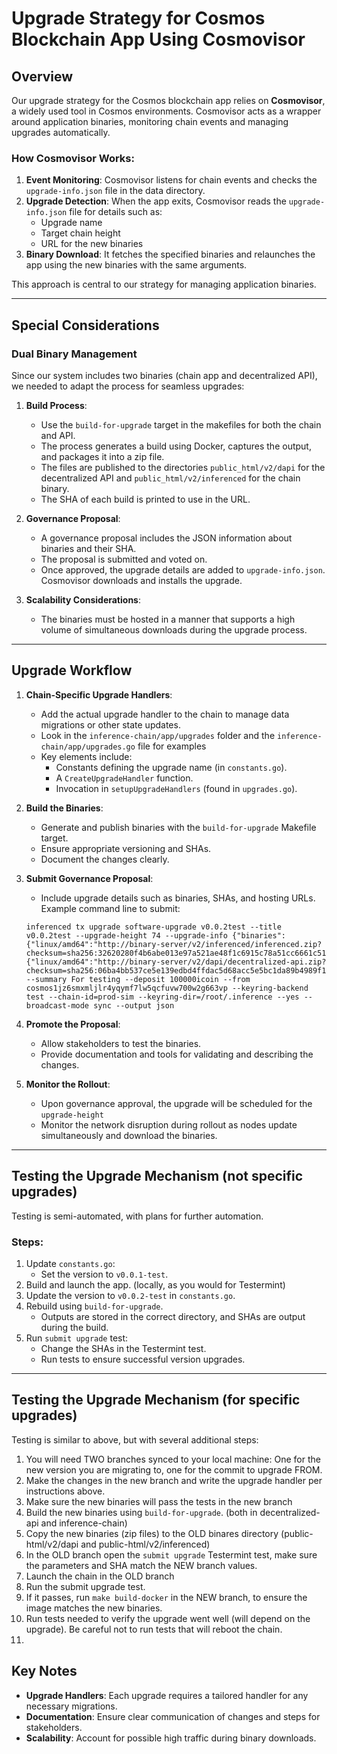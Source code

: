 # Upgrade Strategy for Cosmos Blockchain App Using Cosmovisor

## Overview
Our upgrade strategy for the Cosmos blockchain app relies on **Cosmovisor**, a widely used tool in Cosmos environments. Cosmovisor acts as a wrapper around application binaries, monitoring chain events and managing upgrades automatically.

### How Cosmovisor Works:
1. **Event Monitoring**: Cosmovisor listens for chain events and checks the `upgrade-info.json` file in the data directory.
2. **Upgrade Detection**: When the app exits, Cosmovisor reads the `upgrade-info.json` file for details such as:
    - Upgrade name
    - Target chain height
    - URL for the new binaries
3. **Binary Download**: It fetches the specified binaries and relaunches the app using the new binaries with the same arguments.

This approach is central to our strategy for managing application binaries.

---

## Special Considerations

### Dual Binary Management
Since our system includes two binaries (chain app and decentralized API), we needed to adapt the process for seamless upgrades:

1. **Build Process**:
    - Use the `build-for-upgrade` target in the makefiles for both the chain and API.
    - The process generates a build using Docker, captures the output, and packages it into a zip file.
    - The files are published to the directories `public_html/v2/dapi` for the decentralized API and `public_html/v2/inferenced` for the chain binary.
    - The SHA of each build is printed to use in the URL.

2. **Governance Proposal**:
    - A governance proposal includes the JSON information about binaries and their SHA.
    - The proposal is submitted and voted on.
    - Once approved, the upgrade details are added to `upgrade-info.json`. Cosmovisor downloads and installs the upgrade.

3. **Scalability Considerations**:
    - The binaries must be hosted in a manner that supports a high volume of simultaneous downloads during the upgrade process.

---

## Upgrade Workflow

1. **Chain-Specific Upgrade Handlers**:
    - Add the actual upgrade handler to the chain to manage data migrations or other state updates.
    - Look in the `inference-chain/app/upgrades` folder and the `inference-chain/app/upgrades.go` file for examples
    - Key elements include:
        - Constants defining the upgrade name (in `constants.go`).
        - A `CreateUpgradeHandler` function.
        - Invocation in `setupUpgradeHandlers` (found in `upgrades.go`).

2. **Build the Binaries**:
    - Generate and publish binaries with the `build-for-upgrade` Makefile target.
    - Ensure appropriate versioning and SHAs.
    - Document the changes clearly.

3. **Submit Governance Proposal**:
    - Include upgrade details such as binaries, SHAs, and hosting URLs.
      Example command line to submit:
   ```
   inferenced tx upgrade software-upgrade v0.0.2test --title v0.0.2test --upgrade-height 74 --upgrade-info {"binaries":{"linux/amd64":"http://binary-server/v2/inferenced/inferenced.zip?checksum=sha256:32620280f4b6abe013e97a521ae48f1c6915c78a51cc6661c51c429951fe6032"},"api_binaries":{"linux/amd64":"http://binary-server/v2/dapi/decentralized-api.zip?checksum=sha256:06ba4bb537ce5e139edbd4ffdac5d68acc5e5bc1da89b4989f12c5fe1919118b"}} --summary For testing --deposit 100000icoin --from cosmos1jz6smxmljlr4yqymf7lw5qcfuvw700w2g663vp --keyring-backend test --chain-id=prod-sim --keyring-dir=/root/.inference --yes --broadcast-mode sync --output json
   ```

4. **Promote the Proposal**:
    - Allow stakeholders to test the binaries.
    - Provide documentation and tools for validating and describing the changes.

5. **Monitor the Rollout**:
    - Upon governance approval, the upgrade will be scheduled for the `upgrade-height`
    - Monitor the network disruption during rollout as nodes update simultaneously and download the binaries.

---

## Testing the Upgrade Mechanism (not specific upgrades)
Testing is semi-automated, with plans for further automation.

### Steps:
1. Update `constants.go`:
    - Set the version to `v0.0.1-test`.
2. Build and launch the app. (locally, as you would for Testermint)
3. Update the version to `v0.0.2-test` in `constants.go`.
4. Rebuild using `build-for-upgrade`.
    - Outputs are stored in the correct directory, and SHAs are output during the build.
5. Run `submit upgrade` test:
    - Change the SHAs in the Testermint test.
    - Run tests to ensure successful version upgrades.

---
## Testing the Upgrade Mechanism (for specific upgrades)
Testing is similar to above, but with several additional steps:
1. You will need TWO branches synced to your local machine: One for the new version you are migrating to, one for the commit to upgrade FROM.
2. Make the changes in the new branch and write the upgrade handler per instructions above.
3. Make sure the new binaries will pass the tests in the new branch
3. Build the new binaries using `build-for-upgrade`. (both in decentralized-api and inference-chain)
4. Copy the new binaries (zip files) to the OLD binares directory (public-html/v2/dapi and public-html/v2/inferenced)
4. In the OLD branch open the `submit upgrade` Testermint test, make sure the parameters and SHA match the NEW branch values.
5. Launch the chain in the OLD branch
6. Run the submit upgrade test.
7. If it passes, run `make build-docker` in the NEW branch, to ensure the image matches the new binaries.
8. Run tests needed to verify the upgrade went well (will depend on the upgrade). Be careful not to run tests that will reboot the chain.
9. 
## Key Notes
- **Upgrade Handlers**: Each upgrade requires a tailored handler for any necessary migrations.
- **Documentation**: Ensure clear communication of changes and steps for stakeholders.
- **Scalability**: Account for possible high traffic during binary downloads.


